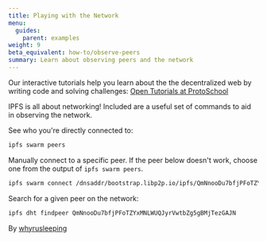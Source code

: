 ```yaml
---
title: Playing with the Network
menu:
  guides:
    parent: examples
weight: 9
beta_equivalent: how-to/observe-peers
summary: Learn about observing peers and the network
---
```


<div class="alert alert-info">
Our interactive tutorials help you learn about the the decentralized web by writing code and solving challenges:
<a class="button button-primary" href="https://proto.school/#/tutorials" role="button" target="_blank">Open Tutorials at ProtoSchool</a> &nbsp;<i class="fa fa-external-link-square-alt"></i>
</div>

IPFS is all about networking! Included are a useful set of commands to aid in observing the network.

See who you're directly connected to:

```sh
ipfs swarm peers
```

Manually connect to a specific peer. If the peer below doesn't work, choose one from the output of `ipfs swarm peers`.

```sh
ipfs swarm connect /dnsaddr/bootstrap.libp2p.io/ipfs/QmNnooDu7bfjPFoTZYxMNLWUQJyrVwtbZg5gBMjTezGAJN
```

Search for a given peer on the network:

```sh
ipfs dht findpeer QmNnooDu7bfjPFoTZYxMNLWUQJyrVwtbZg5gBMjTezGAJN
```

By [whyrusleeping](http://github.com/whyrusleeping)
